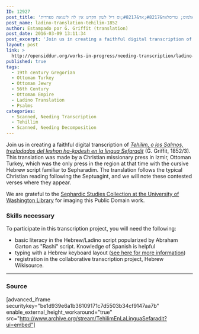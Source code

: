 ```yaml
---
ID: 12927
post_title: 'תהילים או לוס סאלמוס; טריסלאד&#8217;אד&#8217;וס דיל לשון הקדש אין לה לינגואה ספרדית | Psalms in Ladino (Estampado por Ǧ. Griffit, ca. 1852/3)'
post_name: ladino-translation-tehilim-1852
author: Estampado por Ǧ. Griffit (translation)
post_date: 2016-03-09 13:11:34
post_excerpt: 'Join us in creating a faithful digital transcription of <a href="https://he.wikisource.org/wiki/%D7%9E%D7%A4%D7%AA%D7%97:Tehilim,_o_los_Salmos,_trezladados_del_leshon_ha-%E1%B8%B3odesh_en_la_lingua_Sefaradit.pdf">Tehilim, o los Salmos, trezladados del leshon ha-ḳodesh en la lingua Sefaradit</a> (Ǧ. Griffit, 1852/3). After transcription and proofreading, this new digital edition will be encoded in TEI XML and archived in the <a href="http://app.opensiddur.org">Open Siddur database</a>. We are grateful to the <a href="http://digitalcollections.lib.washington.edu/cdm/landingpage/collection/p16786coll3">Sephardic Studies Collection at the University of Washington Library</a> for imaging this Public Domain work.'
layout: post
link: >
  http://opensiddur.org/works-in-progress/needing-transcription/ladino-translation-tehilim-1852/
published: true
tags:
  - 19th century Gregorian
  - Ottoman Turkey
  - Ottoman Jewry
  - 56th Century
  - Ottoman Empire
  - Ladino Translation
  - Psalms
categories:
  - Scanned, Needing Transcription
  - Tehillim
  - Scanned, Needing Decomposition
---
```

Join us in creating a faithful digital transcription of <a href="https://he.wikisource.org/wiki/%D7%9E%D7%A4%D7%AA%D7%97:Tehilim,_o_los_Salmos,_trezladados_del_leshon_ha-%E1%B8%B3odesh_en_la_lingua_Sefaradit.pdf"><em>Tehilim, o los Salmos, trezladados del leshon ha-ḳodesh en la lingua Sefaradit</em></a> (Ǧ. Griffit, 1852/3). This translation was made by a Christian missionary press in Izmir, Ottoman Turkey, which was the only press in the region at that time with the cursive Hebrew script familiar to Sepharadim. The translation follows the typical Christian reading following the Septuagint, and we will note these contested verses where they appear. 

We are grateful to the <a href="http://digitalcollections.lib.washington.edu/cdm/landingpage/collection/p16786coll3">Sephardic Studies Collection at the University of Washington Library</a> for imaging this Public Domain work.

<h3>Skills necessary</h3>
To participate in this transcription project, you will need the following:
<ul>
	<li>basic literacy in the Hebrew/Ladino script popularized by Abraham Garton as "Rashi" script. Knowledge of Spanish is helpful</li>
	<li>typing with a Hebrew keyboard layout (<a href="http://opensiddur.org/tools/transcribe/">see here for more information</a>)</li>
	<li>registration in the collaborative transcription project, Hebrew Wikisource.</li>
</ul>

<hr />

<h3>Source</h3>

[advanced_iframe securitykey="be1d939e6a1b36109171c7d5503b34cf9147aa7b" enable_external_height_workaround="true" src="http://www.archive.org/stream/TehilimEnLaLinguaSefaradit?ui=embed"]